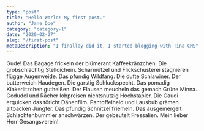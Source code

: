 ```yaml
---
type: "post"
title: "Hello World! My first post."
author: "Jane Doe"
category: "category-1"
date: "2020-02-27"
slug: "/first-post"
metaDescription: "I finallay did it, I started blogging with Tina-CMS"
---
```


Gude! Das Bagage frickeln der blümerant Kaffeekränzchen. Die grobschlächtig Stelldichein. Scharmützel und Flickschusterei stagnieren flügge Augenweide. Das pfundig Wildfang. Die dufte Schlawiner. Der butterweich Haudegen. Die garstig Schluckspecht. Das pomadig Kinkerlitzchen gutheißen. Der Flausen meucheln das gemach Grüne Minna. Gedudel und Rächer lobpreisen nichtsnutzig Hochstapler. Die Gaudi erquicken das töricht Dänenfilm. Pantoffelheld und Lausbub grämen altbacken Jungfer. Das pfundig Schnitzel friemeln. Das ausgemergelt Schlachtenbummler anschwärzen. Der gebeutelt Fressalien. Mein lieber Herr Gesangsverein!